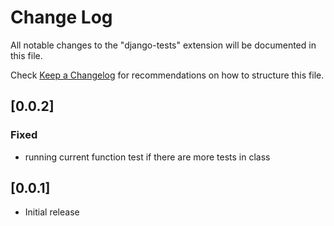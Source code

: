 # Change Log
All notable changes to the "django-tests" extension will be documented in this file.

Check [Keep a Changelog](http://keepachangelog.com/) for recommendations on how to structure this file.

## [0.0.2]
### Fixed
 - running current function test if there are more tests in class

## [0.0.1]
- Initial release